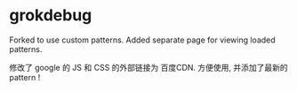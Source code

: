 grokdebug
=========
Forked to use custom patterns.
Added separate page for viewing loaded patterns.

修改了 google 的 JS 和 CSS 的外部链接为 百度CDN. 方便使用, 并添加了最新的 pattern !
